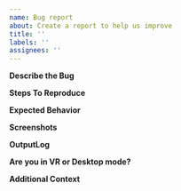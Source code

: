 ```yaml
---
name: Bug report
about: Create a report to help us improve
title: ''
labels: ''
assignees: ''
---
```


**Describe the Bug**
<!-- A clear and concise description of what the bug is. -->


**Steps To Reproduce**
<!-- steps to reproduce the behavior: -->


**Expected Behavior**
<!-- A clear and concise description of what you expected to happen. -->


**Screenshots**
<!-- If applicable, add screenshots to help explain your problem. -->


**OutputLog**
<!-- You can find your output log at `C:\Users\[Username]\AppData\LocalLow\VRChat\vrchat\` on Windows. There is currently not a simple way to get your log from an Oculus Quest HMD. You can either attach your log to this issue report. Or link to it from http://pastebin.com -->


**Are you in VR or Desktop mode?**


**Additional Context**
<!-- Add any other context about the problem here. -->


